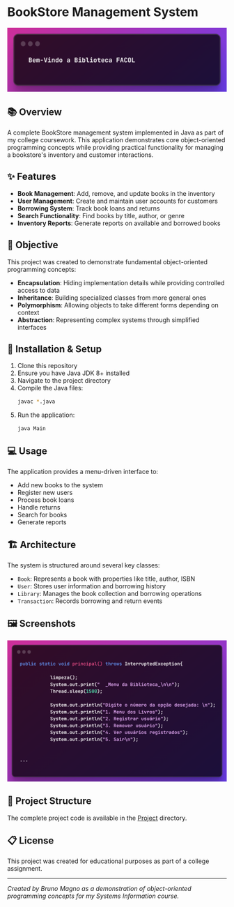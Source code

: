 # BookStore Management System

![BookStore System](images/principal2.png)

## 📚 Overview

A complete BookStore management system implemented in Java as part of my college coursework. This application demonstrates core object-oriented programming concepts while providing practical functionality for managing a bookstore's inventory and customer interactions.

## ✨ Features

- **Book Management**: Add, remove, and update books in the inventory
- **User Management**: Create and maintain user accounts for customers
- **Borrowing System**: Track book loans and returns
- **Search Functionality**: Find books by title, author, or genre
- **Inventory Reports**: Generate reports on available and borrowed books

## 🎯 Objective

This project was created to demonstrate fundamental object-oriented programming concepts:

- **Encapsulation**: Hiding implementation details while providing controlled access to data
- **Inheritance**: Building specialized classes from more general ones
- **Polymorphism**: Allowing objects to take different forms depending on context
- **Abstraction**: Representing complex systems through simplified interfaces

## 🔧 Installation & Setup

1. Clone this repository
2. Ensure you have Java JDK 8+ installed
3. Navigate to the project directory
4. Compile the Java files:
   ```bash
   javac *.java
   ```
5. Run the application:
   ```bash
   java Main
   ```

## 💻 Usage

The application provides a menu-driven interface to:
- Add new books to the system
- Register new users
- Process book loans
- Handle returns
- Search for books
- Generate reports

## 🏗️ Architecture

The system is structured around several key classes:
- `Book`: Represents a book with properties like title, author, ISBN
- `User`: Stores user information and borrowing history
- `Library`: Manages the book collection and borrowing operations
- `Transaction`: Records borrowing and return events

## 🖼️ Screenshots

![BookStore Interface](images/principal.png)

## 🔗 Project Structure

The complete project code is available in the [Project](Project) directory.

## 📋 License

This project was created for educational purposes as part of a college assignment.

---

*Created by Bruno Magno as a demonstration of object-oriented programming concepts for my Systems Information course.*
